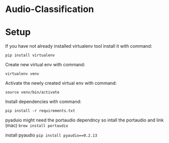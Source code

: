 # Audio-Classification
# Setup

If you have not already installed virtualenv tool install it with command:

`pip install virtualenv`

Create new virtual env with command:

`virtualenv venv`

Activate the newly created virtual env with command:

`source venv/bin/activate`

Install dependencies with command:

`pip install -r requirements.txt`

pyaduio might need the portaudio dependncy so intall the portaudio and link (mac)
`brew install portaudio`

install pyaudio
`pip install pyaudio==0.2.13`
